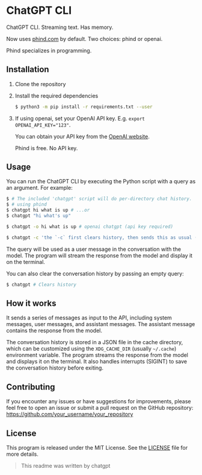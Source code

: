# ChatGPT CLI

ChatGPT CLI. Streaming text. Has memory.

Now uses [phind.com](https://phind.com) by default. Two choices: phind or openai.

Phind specializes in programming.

## Installation

1. Clone the repository

2. Install the required dependencies

   ```sh
   $ python3 -m pip install -r requirements.txt --user
   ```

3. If using openai, set your OpenAI API key. E.g. `export OPENAI_API_KEY="123"`.

   You can obtain your API key from the [OpenAI website](https://platform.openai.com/account/api-keys).

   Phind is free. No API key.

## Usage

You can run the ChatGPT CLI by executing the Python script with a query as an argument. For example:

```sh
$ # The included 'chatgpt' script will do per-directory chat history.
$ # using phind
$ chatgpt hi what is up # ...or
$ chatgpt "hi what's up"

$ chatgpt -o hi what is up # openai chatgpt (api key required)

$ chatgpt -c 'the `-c` first clears history, then sends this as usual (without history).'
```

The query will be used as a user message in the conversation with the model. The program will stream the response from the model and display it on the terminal.

You can also clear the conversation history by passing an empty query:

```sh
$ chatgpt # Clears history
```

## How it works

It sends a series of messages as input to the API, including system messages, user messages, and assistant messages. The assistant message contains the response from the model.

The conversation history is stored in a JSON file in the cache directory, which can be customized using the `XDG_CACHE_DIR` (usually `~/.cache`) environment variable. The program streams the response from the model and displays it on the terminal. It also handles interrupts (SIGINT) to save the conversation history before exiting.

## Contributing

If you encounter any issues or have suggestions for improvements, please feel free to open an issue or submit a pull request on the GitHub repository: https://github.com/your_username/your_repository

## License

This program is released under the MIT License. See the [LICENSE](https://github.com/your_username/your_repository/blob/main/LICENSE) file for more details.

> This readme was written by chatgpt

